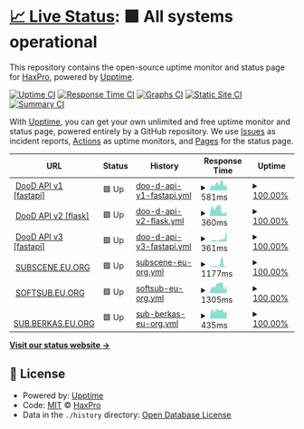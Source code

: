 # [📈 Live Status](https://demo.upptime.js.org): <!--live status--> **🟩 All systems operational**

This repository contains the open-source uptime monitor and status page for [HaxPro](https://demo.upptime.js.org), powered by [Upptime](https://github.com/upptime/upptime).

[![Uptime CI](https://github.com/haxspro/upptime/workflows/Uptime%20CI/badge.svg)](https://github.com/haxspro/upptime/actions?query=workflow%3A%22Uptime+CI%22)
[![Response Time CI](https://github.com/haxspro/upptime/workflows/Response%20Time%20CI/badge.svg)](https://github.com/haxspro/upptime/actions?query=workflow%3A%22Response+Time+CI%22)
[![Graphs CI](https://github.com/haxspro/upptime/workflows/Graphs%20CI/badge.svg)](https://github.com/haxspro/upptime/actions?query=workflow%3A%22Graphs+CI%22)
[![Static Site CI](https://github.com/haxspro/upptime/workflows/Static%20Site%20CI/badge.svg)](https://github.com/haxspro/upptime/actions?query=workflow%3A%22Static+Site+CI%22)
[![Summary CI](https://github.com/haxspro/upptime/workflows/Summary%20CI/badge.svg)](https://github.com/haxspro/upptime/actions?query=workflow%3A%22Summary+CI%22)

With [Upptime](https://upptime.js.org), you can get your own unlimited and free uptime monitor and status page, powered entirely by a GitHub repository. We use [Issues](https://github.com/haxspro/upptime/issues) as incident reports, [Actions](https://github.com/haxspro/upptime/actions) as uptime monitors, and [Pages](https://demo.upptime.js.org) for the status page.

<!--start: status pages-->
<!-- This summary is generated by Upptime (https://github.com/upptime/upptime) -->
<!-- Do not edit this manually, your changes will be overwritten -->
<!-- prettier-ignore -->
| URL | Status | History | Response Time | Uptime |
| --- | ------ | ------- | ------------- | ------ |
| <img alt="" src="https://icons.duckduckgo.com/ip3/api.pakai.eu.org.ico" height="13"> [DooD API v1 [fastapi]](https://api.pakai.eu.org/ping) | 🟩 Up | [doo-d-api-v1-fastapi.yml](https://github.com/haxspro/upptime/commits/HEAD/history/doo-d-api-v1-fastapi.yml) | <details><summary><img alt="Response time graph" src="./graphs/doo-d-api-v1-fastapi/response-time-week.png" height="20"> 581ms</summary><br><a href="https://uptime.pakai.eu.org/history/doo-d-api-v1-fastapi"><img alt="Response time 571" src="https://img.shields.io/endpoint?url=https%3A%2F%2Fraw.githubusercontent.com%2Fhaxspro%2Fupptime%2FHEAD%2Fapi%2Fdoo-d-api-v1-fastapi%2Fresponse-time.json"></a><br><a href="https://uptime.pakai.eu.org/history/doo-d-api-v1-fastapi"><img alt="24-hour response time 700" src="https://img.shields.io/endpoint?url=https%3A%2F%2Fraw.githubusercontent.com%2Fhaxspro%2Fupptime%2FHEAD%2Fapi%2Fdoo-d-api-v1-fastapi%2Fresponse-time-day.json"></a><br><a href="https://uptime.pakai.eu.org/history/doo-d-api-v1-fastapi"><img alt="7-day response time 581" src="https://img.shields.io/endpoint?url=https%3A%2F%2Fraw.githubusercontent.com%2Fhaxspro%2Fupptime%2FHEAD%2Fapi%2Fdoo-d-api-v1-fastapi%2Fresponse-time-week.json"></a><br><a href="https://uptime.pakai.eu.org/history/doo-d-api-v1-fastapi"><img alt="30-day response time 715" src="https://img.shields.io/endpoint?url=https%3A%2F%2Fraw.githubusercontent.com%2Fhaxspro%2Fupptime%2FHEAD%2Fapi%2Fdoo-d-api-v1-fastapi%2Fresponse-time-month.json"></a><br><a href="https://uptime.pakai.eu.org/history/doo-d-api-v1-fastapi"><img alt="1-year response time 571" src="https://img.shields.io/endpoint?url=https%3A%2F%2Fraw.githubusercontent.com%2Fhaxspro%2Fupptime%2FHEAD%2Fapi%2Fdoo-d-api-v1-fastapi%2Fresponse-time-year.json"></a></details> | <details><summary><a href="https://uptime.pakai.eu.org/history/doo-d-api-v1-fastapi">100.00%</a></summary><a href="https://uptime.pakai.eu.org/history/doo-d-api-v1-fastapi"><img alt="All-time uptime 100.00%" src="https://img.shields.io/endpoint?url=https%3A%2F%2Fraw.githubusercontent.com%2Fhaxspro%2Fupptime%2FHEAD%2Fapi%2Fdoo-d-api-v1-fastapi%2Fuptime.json"></a><br><a href="https://uptime.pakai.eu.org/history/doo-d-api-v1-fastapi"><img alt="24-hour uptime 100.00%" src="https://img.shields.io/endpoint?url=https%3A%2F%2Fraw.githubusercontent.com%2Fhaxspro%2Fupptime%2FHEAD%2Fapi%2Fdoo-d-api-v1-fastapi%2Fuptime-day.json"></a><br><a href="https://uptime.pakai.eu.org/history/doo-d-api-v1-fastapi"><img alt="7-day uptime 100.00%" src="https://img.shields.io/endpoint?url=https%3A%2F%2Fraw.githubusercontent.com%2Fhaxspro%2Fupptime%2FHEAD%2Fapi%2Fdoo-d-api-v1-fastapi%2Fuptime-week.json"></a><br><a href="https://uptime.pakai.eu.org/history/doo-d-api-v1-fastapi"><img alt="30-day uptime 100.00%" src="https://img.shields.io/endpoint?url=https%3A%2F%2Fraw.githubusercontent.com%2Fhaxspro%2Fupptime%2FHEAD%2Fapi%2Fdoo-d-api-v1-fastapi%2Fuptime-month.json"></a><br><a href="https://uptime.pakai.eu.org/history/doo-d-api-v1-fastapi"><img alt="1-year uptime 100.00%" src="https://img.shields.io/endpoint?url=https%3A%2F%2Fraw.githubusercontent.com%2Fhaxspro%2Fupptime%2FHEAD%2Fapi%2Fdoo-d-api-v1-fastapi%2Fuptime-year.json"></a></details>
| <img alt="" src="https://icons.duckduckgo.com/ip3/f-api.pakai.eu.org.ico" height="13"> [DooD API v2 [flask]](https://f-api.pakai.eu.org/ping) | 🟩 Up | [doo-d-api-v2-flask.yml](https://github.com/haxspro/upptime/commits/HEAD/history/doo-d-api-v2-flask.yml) | <details><summary><img alt="Response time graph" src="./graphs/doo-d-api-v2-flask/response-time-week.png" height="20"> 360ms</summary><br><a href="https://uptime.pakai.eu.org/history/doo-d-api-v2-flask"><img alt="Response time 349" src="https://img.shields.io/endpoint?url=https%3A%2F%2Fraw.githubusercontent.com%2Fhaxspro%2Fupptime%2FHEAD%2Fapi%2Fdoo-d-api-v2-flask%2Fresponse-time.json"></a><br><a href="https://uptime.pakai.eu.org/history/doo-d-api-v2-flask"><img alt="24-hour response time 255" src="https://img.shields.io/endpoint?url=https%3A%2F%2Fraw.githubusercontent.com%2Fhaxspro%2Fupptime%2FHEAD%2Fapi%2Fdoo-d-api-v2-flask%2Fresponse-time-day.json"></a><br><a href="https://uptime.pakai.eu.org/history/doo-d-api-v2-flask"><img alt="7-day response time 360" src="https://img.shields.io/endpoint?url=https%3A%2F%2Fraw.githubusercontent.com%2Fhaxspro%2Fupptime%2FHEAD%2Fapi%2Fdoo-d-api-v2-flask%2Fresponse-time-week.json"></a><br><a href="https://uptime.pakai.eu.org/history/doo-d-api-v2-flask"><img alt="30-day response time 352" src="https://img.shields.io/endpoint?url=https%3A%2F%2Fraw.githubusercontent.com%2Fhaxspro%2Fupptime%2FHEAD%2Fapi%2Fdoo-d-api-v2-flask%2Fresponse-time-month.json"></a><br><a href="https://uptime.pakai.eu.org/history/doo-d-api-v2-flask"><img alt="1-year response time 349" src="https://img.shields.io/endpoint?url=https%3A%2F%2Fraw.githubusercontent.com%2Fhaxspro%2Fupptime%2FHEAD%2Fapi%2Fdoo-d-api-v2-flask%2Fresponse-time-year.json"></a></details> | <details><summary><a href="https://uptime.pakai.eu.org/history/doo-d-api-v2-flask">100.00%</a></summary><a href="https://uptime.pakai.eu.org/history/doo-d-api-v2-flask"><img alt="All-time uptime 100.00%" src="https://img.shields.io/endpoint?url=https%3A%2F%2Fraw.githubusercontent.com%2Fhaxspro%2Fupptime%2FHEAD%2Fapi%2Fdoo-d-api-v2-flask%2Fuptime.json"></a><br><a href="https://uptime.pakai.eu.org/history/doo-d-api-v2-flask"><img alt="24-hour uptime 100.00%" src="https://img.shields.io/endpoint?url=https%3A%2F%2Fraw.githubusercontent.com%2Fhaxspro%2Fupptime%2FHEAD%2Fapi%2Fdoo-d-api-v2-flask%2Fuptime-day.json"></a><br><a href="https://uptime.pakai.eu.org/history/doo-d-api-v2-flask"><img alt="7-day uptime 100.00%" src="https://img.shields.io/endpoint?url=https%3A%2F%2Fraw.githubusercontent.com%2Fhaxspro%2Fupptime%2FHEAD%2Fapi%2Fdoo-d-api-v2-flask%2Fuptime-week.json"></a><br><a href="https://uptime.pakai.eu.org/history/doo-d-api-v2-flask"><img alt="30-day uptime 100.00%" src="https://img.shields.io/endpoint?url=https%3A%2F%2Fraw.githubusercontent.com%2Fhaxspro%2Fupptime%2FHEAD%2Fapi%2Fdoo-d-api-v2-flask%2Fuptime-month.json"></a><br><a href="https://uptime.pakai.eu.org/history/doo-d-api-v2-flask"><img alt="1-year uptime 100.00%" src="https://img.shields.io/endpoint?url=https%3A%2F%2Fraw.githubusercontent.com%2Fhaxspro%2Fupptime%2FHEAD%2Fapi%2Fdoo-d-api-v2-flask%2Fuptime-year.json"></a></details>
| <img alt="" src="https://icons.duckduckgo.com/ip3/api.noobzhax.com.ico" height="13"> [DooD API v3 [fastapi]](https://api.noobzhax.com/ping) | 🟩 Up | [doo-d-api-v3-fastapi.yml](https://github.com/haxspro/upptime/commits/HEAD/history/doo-d-api-v3-fastapi.yml) | <details><summary><img alt="Response time graph" src="./graphs/doo-d-api-v3-fastapi/response-time-week.png" height="20"> 361ms</summary><br><a href="https://uptime.pakai.eu.org/history/doo-d-api-v3-fastapi"><img alt="Response time 316" src="https://img.shields.io/endpoint?url=https%3A%2F%2Fraw.githubusercontent.com%2Fhaxspro%2Fupptime%2FHEAD%2Fapi%2Fdoo-d-api-v3-fastapi%2Fresponse-time.json"></a><br><a href="https://uptime.pakai.eu.org/history/doo-d-api-v3-fastapi"><img alt="24-hour response time 274" src="https://img.shields.io/endpoint?url=https%3A%2F%2Fraw.githubusercontent.com%2Fhaxspro%2Fupptime%2FHEAD%2Fapi%2Fdoo-d-api-v3-fastapi%2Fresponse-time-day.json"></a><br><a href="https://uptime.pakai.eu.org/history/doo-d-api-v3-fastapi"><img alt="7-day response time 361" src="https://img.shields.io/endpoint?url=https%3A%2F%2Fraw.githubusercontent.com%2Fhaxspro%2Fupptime%2FHEAD%2Fapi%2Fdoo-d-api-v3-fastapi%2Fresponse-time-week.json"></a><br><a href="https://uptime.pakai.eu.org/history/doo-d-api-v3-fastapi"><img alt="30-day response time 248" src="https://img.shields.io/endpoint?url=https%3A%2F%2Fraw.githubusercontent.com%2Fhaxspro%2Fupptime%2FHEAD%2Fapi%2Fdoo-d-api-v3-fastapi%2Fresponse-time-month.json"></a><br><a href="https://uptime.pakai.eu.org/history/doo-d-api-v3-fastapi"><img alt="1-year response time 316" src="https://img.shields.io/endpoint?url=https%3A%2F%2Fraw.githubusercontent.com%2Fhaxspro%2Fupptime%2FHEAD%2Fapi%2Fdoo-d-api-v3-fastapi%2Fresponse-time-year.json"></a></details> | <details><summary><a href="https://uptime.pakai.eu.org/history/doo-d-api-v3-fastapi">100.00%</a></summary><a href="https://uptime.pakai.eu.org/history/doo-d-api-v3-fastapi"><img alt="All-time uptime 99.94%" src="https://img.shields.io/endpoint?url=https%3A%2F%2Fraw.githubusercontent.com%2Fhaxspro%2Fupptime%2FHEAD%2Fapi%2Fdoo-d-api-v3-fastapi%2Fuptime.json"></a><br><a href="https://uptime.pakai.eu.org/history/doo-d-api-v3-fastapi"><img alt="24-hour uptime 100.00%" src="https://img.shields.io/endpoint?url=https%3A%2F%2Fraw.githubusercontent.com%2Fhaxspro%2Fupptime%2FHEAD%2Fapi%2Fdoo-d-api-v3-fastapi%2Fuptime-day.json"></a><br><a href="https://uptime.pakai.eu.org/history/doo-d-api-v3-fastapi"><img alt="7-day uptime 100.00%" src="https://img.shields.io/endpoint?url=https%3A%2F%2Fraw.githubusercontent.com%2Fhaxspro%2Fupptime%2FHEAD%2Fapi%2Fdoo-d-api-v3-fastapi%2Fuptime-week.json"></a><br><a href="https://uptime.pakai.eu.org/history/doo-d-api-v3-fastapi"><img alt="30-day uptime 100.00%" src="https://img.shields.io/endpoint?url=https%3A%2F%2Fraw.githubusercontent.com%2Fhaxspro%2Fupptime%2FHEAD%2Fapi%2Fdoo-d-api-v3-fastapi%2Fuptime-month.json"></a><br><a href="https://uptime.pakai.eu.org/history/doo-d-api-v3-fastapi"><img alt="1-year uptime 99.94%" src="https://img.shields.io/endpoint?url=https%3A%2F%2Fraw.githubusercontent.com%2Fhaxspro%2Fupptime%2FHEAD%2Fapi%2Fdoo-d-api-v3-fastapi%2Fuptime-year.json"></a></details>
| <img alt="" src="https://icons.duckduckgo.com/ip3/subscene.eu.org.ico" height="13"> [SUBSCENE.EU.ORG](https://subscene.eu.org) | 🟩 Up | [subscene-eu-org.yml](https://github.com/haxspro/upptime/commits/HEAD/history/subscene-eu-org.yml) | <details><summary><img alt="Response time graph" src="./graphs/subscene-eu-org/response-time-week.png" height="20"> 1177ms</summary><br><a href="https://uptime.pakai.eu.org/history/subscene-eu-org"><img alt="Response time 1185" src="https://img.shields.io/endpoint?url=https%3A%2F%2Fraw.githubusercontent.com%2Fhaxspro%2Fupptime%2FHEAD%2Fapi%2Fsubscene-eu-org%2Fresponse-time.json"></a><br><a href="https://uptime.pakai.eu.org/history/subscene-eu-org"><img alt="24-hour response time 647" src="https://img.shields.io/endpoint?url=https%3A%2F%2Fraw.githubusercontent.com%2Fhaxspro%2Fupptime%2FHEAD%2Fapi%2Fsubscene-eu-org%2Fresponse-time-day.json"></a><br><a href="https://uptime.pakai.eu.org/history/subscene-eu-org"><img alt="7-day response time 1177" src="https://img.shields.io/endpoint?url=https%3A%2F%2Fraw.githubusercontent.com%2Fhaxspro%2Fupptime%2FHEAD%2Fapi%2Fsubscene-eu-org%2Fresponse-time-week.json"></a><br><a href="https://uptime.pakai.eu.org/history/subscene-eu-org"><img alt="30-day response time 863" src="https://img.shields.io/endpoint?url=https%3A%2F%2Fraw.githubusercontent.com%2Fhaxspro%2Fupptime%2FHEAD%2Fapi%2Fsubscene-eu-org%2Fresponse-time-month.json"></a><br><a href="https://uptime.pakai.eu.org/history/subscene-eu-org"><img alt="1-year response time 1185" src="https://img.shields.io/endpoint?url=https%3A%2F%2Fraw.githubusercontent.com%2Fhaxspro%2Fupptime%2FHEAD%2Fapi%2Fsubscene-eu-org%2Fresponse-time-year.json"></a></details> | <details><summary><a href="https://uptime.pakai.eu.org/history/subscene-eu-org">100.00%</a></summary><a href="https://uptime.pakai.eu.org/history/subscene-eu-org"><img alt="All-time uptime 92.25%" src="https://img.shields.io/endpoint?url=https%3A%2F%2Fraw.githubusercontent.com%2Fhaxspro%2Fupptime%2FHEAD%2Fapi%2Fsubscene-eu-org%2Fuptime.json"></a><br><a href="https://uptime.pakai.eu.org/history/subscene-eu-org"><img alt="24-hour uptime 100.00%" src="https://img.shields.io/endpoint?url=https%3A%2F%2Fraw.githubusercontent.com%2Fhaxspro%2Fupptime%2FHEAD%2Fapi%2Fsubscene-eu-org%2Fuptime-day.json"></a><br><a href="https://uptime.pakai.eu.org/history/subscene-eu-org"><img alt="7-day uptime 100.00%" src="https://img.shields.io/endpoint?url=https%3A%2F%2Fraw.githubusercontent.com%2Fhaxspro%2Fupptime%2FHEAD%2Fapi%2Fsubscene-eu-org%2Fuptime-week.json"></a><br><a href="https://uptime.pakai.eu.org/history/subscene-eu-org"><img alt="30-day uptime 100.00%" src="https://img.shields.io/endpoint?url=https%3A%2F%2Fraw.githubusercontent.com%2Fhaxspro%2Fupptime%2FHEAD%2Fapi%2Fsubscene-eu-org%2Fuptime-month.json"></a><br><a href="https://uptime.pakai.eu.org/history/subscene-eu-org"><img alt="1-year uptime 92.25%" src="https://img.shields.io/endpoint?url=https%3A%2F%2Fraw.githubusercontent.com%2Fhaxspro%2Fupptime%2FHEAD%2Fapi%2Fsubscene-eu-org%2Fuptime-year.json"></a></details>
| <img alt="" src="https://icons.duckduckgo.com/ip3/softsub.eu.org.ico" height="13"> [SOFTSUB.EU.ORG](https://softsub.eu.org) | 🟩 Up | [softsub-eu-org.yml](https://github.com/haxspro/upptime/commits/HEAD/history/softsub-eu-org.yml) | <details><summary><img alt="Response time graph" src="./graphs/softsub-eu-org/response-time-week.png" height="20"> 1305ms</summary><br><a href="https://uptime.pakai.eu.org/history/softsub-eu-org"><img alt="Response time 871" src="https://img.shields.io/endpoint?url=https%3A%2F%2Fraw.githubusercontent.com%2Fhaxspro%2Fupptime%2FHEAD%2Fapi%2Fsoftsub-eu-org%2Fresponse-time.json"></a><br><a href="https://uptime.pakai.eu.org/history/softsub-eu-org"><img alt="24-hour response time 5501" src="https://img.shields.io/endpoint?url=https%3A%2F%2Fraw.githubusercontent.com%2Fhaxspro%2Fupptime%2FHEAD%2Fapi%2Fsoftsub-eu-org%2Fresponse-time-day.json"></a><br><a href="https://uptime.pakai.eu.org/history/softsub-eu-org"><img alt="7-day response time 1305" src="https://img.shields.io/endpoint?url=https%3A%2F%2Fraw.githubusercontent.com%2Fhaxspro%2Fupptime%2FHEAD%2Fapi%2Fsoftsub-eu-org%2Fresponse-time-week.json"></a><br><a href="https://uptime.pakai.eu.org/history/softsub-eu-org"><img alt="30-day response time 674" src="https://img.shields.io/endpoint?url=https%3A%2F%2Fraw.githubusercontent.com%2Fhaxspro%2Fupptime%2FHEAD%2Fapi%2Fsoftsub-eu-org%2Fresponse-time-month.json"></a><br><a href="https://uptime.pakai.eu.org/history/softsub-eu-org"><img alt="1-year response time 871" src="https://img.shields.io/endpoint?url=https%3A%2F%2Fraw.githubusercontent.com%2Fhaxspro%2Fupptime%2FHEAD%2Fapi%2Fsoftsub-eu-org%2Fresponse-time-year.json"></a></details> | <details><summary><a href="https://uptime.pakai.eu.org/history/softsub-eu-org">100.00%</a></summary><a href="https://uptime.pakai.eu.org/history/softsub-eu-org"><img alt="All-time uptime 92.24%" src="https://img.shields.io/endpoint?url=https%3A%2F%2Fraw.githubusercontent.com%2Fhaxspro%2Fupptime%2FHEAD%2Fapi%2Fsoftsub-eu-org%2Fuptime.json"></a><br><a href="https://uptime.pakai.eu.org/history/softsub-eu-org"><img alt="24-hour uptime 100.00%" src="https://img.shields.io/endpoint?url=https%3A%2F%2Fraw.githubusercontent.com%2Fhaxspro%2Fupptime%2FHEAD%2Fapi%2Fsoftsub-eu-org%2Fuptime-day.json"></a><br><a href="https://uptime.pakai.eu.org/history/softsub-eu-org"><img alt="7-day uptime 100.00%" src="https://img.shields.io/endpoint?url=https%3A%2F%2Fraw.githubusercontent.com%2Fhaxspro%2Fupptime%2FHEAD%2Fapi%2Fsoftsub-eu-org%2Fuptime-week.json"></a><br><a href="https://uptime.pakai.eu.org/history/softsub-eu-org"><img alt="30-day uptime 100.00%" src="https://img.shields.io/endpoint?url=https%3A%2F%2Fraw.githubusercontent.com%2Fhaxspro%2Fupptime%2FHEAD%2Fapi%2Fsoftsub-eu-org%2Fuptime-month.json"></a><br><a href="https://uptime.pakai.eu.org/history/softsub-eu-org"><img alt="1-year uptime 92.24%" src="https://img.shields.io/endpoint?url=https%3A%2F%2Fraw.githubusercontent.com%2Fhaxspro%2Fupptime%2FHEAD%2Fapi%2Fsoftsub-eu-org%2Fuptime-year.json"></a></details>
| <img alt="" src="https://icons.duckduckgo.com/ip3/sub.berkas.eu.org.ico" height="13"> [SUB.BERKAS.EU.ORG](https://sub.berkas.eu.org) | 🟩 Up | [sub-berkas-eu-org.yml](https://github.com/haxspro/upptime/commits/HEAD/history/sub-berkas-eu-org.yml) | <details><summary><img alt="Response time graph" src="./graphs/sub-berkas-eu-org/response-time-week.png" height="20"> 435ms</summary><br><a href="https://uptime.pakai.eu.org/history/sub-berkas-eu-org"><img alt="Response time 861" src="https://img.shields.io/endpoint?url=https%3A%2F%2Fraw.githubusercontent.com%2Fhaxspro%2Fupptime%2FHEAD%2Fapi%2Fsub-berkas-eu-org%2Fresponse-time.json"></a><br><a href="https://uptime.pakai.eu.org/history/sub-berkas-eu-org"><img alt="24-hour response time 610" src="https://img.shields.io/endpoint?url=https%3A%2F%2Fraw.githubusercontent.com%2Fhaxspro%2Fupptime%2FHEAD%2Fapi%2Fsub-berkas-eu-org%2Fresponse-time-day.json"></a><br><a href="https://uptime.pakai.eu.org/history/sub-berkas-eu-org"><img alt="7-day response time 435" src="https://img.shields.io/endpoint?url=https%3A%2F%2Fraw.githubusercontent.com%2Fhaxspro%2Fupptime%2FHEAD%2Fapi%2Fsub-berkas-eu-org%2Fresponse-time-week.json"></a><br><a href="https://uptime.pakai.eu.org/history/sub-berkas-eu-org"><img alt="30-day response time 763" src="https://img.shields.io/endpoint?url=https%3A%2F%2Fraw.githubusercontent.com%2Fhaxspro%2Fupptime%2FHEAD%2Fapi%2Fsub-berkas-eu-org%2Fresponse-time-month.json"></a><br><a href="https://uptime.pakai.eu.org/history/sub-berkas-eu-org"><img alt="1-year response time 861" src="https://img.shields.io/endpoint?url=https%3A%2F%2Fraw.githubusercontent.com%2Fhaxspro%2Fupptime%2FHEAD%2Fapi%2Fsub-berkas-eu-org%2Fresponse-time-year.json"></a></details> | <details><summary><a href="https://uptime.pakai.eu.org/history/sub-berkas-eu-org">100.00%</a></summary><a href="https://uptime.pakai.eu.org/history/sub-berkas-eu-org"><img alt="All-time uptime 91.92%" src="https://img.shields.io/endpoint?url=https%3A%2F%2Fraw.githubusercontent.com%2Fhaxspro%2Fupptime%2FHEAD%2Fapi%2Fsub-berkas-eu-org%2Fuptime.json"></a><br><a href="https://uptime.pakai.eu.org/history/sub-berkas-eu-org"><img alt="24-hour uptime 100.00%" src="https://img.shields.io/endpoint?url=https%3A%2F%2Fraw.githubusercontent.com%2Fhaxspro%2Fupptime%2FHEAD%2Fapi%2Fsub-berkas-eu-org%2Fuptime-day.json"></a><br><a href="https://uptime.pakai.eu.org/history/sub-berkas-eu-org"><img alt="7-day uptime 100.00%" src="https://img.shields.io/endpoint?url=https%3A%2F%2Fraw.githubusercontent.com%2Fhaxspro%2Fupptime%2FHEAD%2Fapi%2Fsub-berkas-eu-org%2Fuptime-week.json"></a><br><a href="https://uptime.pakai.eu.org/history/sub-berkas-eu-org"><img alt="30-day uptime 100.00%" src="https://img.shields.io/endpoint?url=https%3A%2F%2Fraw.githubusercontent.com%2Fhaxspro%2Fupptime%2FHEAD%2Fapi%2Fsub-berkas-eu-org%2Fuptime-month.json"></a><br><a href="https://uptime.pakai.eu.org/history/sub-berkas-eu-org"><img alt="1-year uptime 91.92%" src="https://img.shields.io/endpoint?url=https%3A%2F%2Fraw.githubusercontent.com%2Fhaxspro%2Fupptime%2FHEAD%2Fapi%2Fsub-berkas-eu-org%2Fuptime-year.json"></a></details>

<!--end: status pages-->

[**Visit our status website →**](https://demo.upptime.js.org)

## 📄 License

- Powered by: [Upptime](https://github.com/upptime/upptime)
- Code: [MIT](./LICENSE) © [HaxPro](https://demo.upptime.js.org)
- Data in the `./history` directory: [Open Database License](https://opendatacommons.org/licenses/odbl/1-0/)
